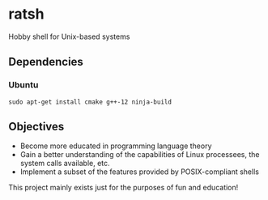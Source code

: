 # ratsh
Hobby shell for Unix-based systems

## Dependencies
### Ubuntu
```console
sudo apt-get install cmake g++-12 ninja-build
```
## Objectives
- Become more educated in programming language theory
- Gain a better understanding of the capabilities of Linux processees, the system calls available, etc.
- Implement a subset of the features provided by POSIX-compliant shells

This project mainly exists just for the purposes of fun and education!
